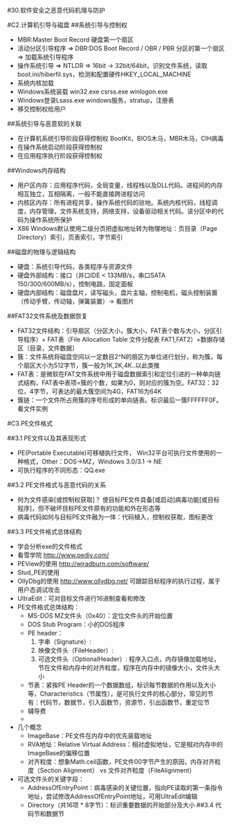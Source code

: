 #30.软件安全之恶意代码机理与防护


#C2.计算机引导与磁盘
##系统引导与控制权
 * MBR:Master Boot Record 硬盘第一个扇区
 * 活动分区引导程序 => DBR:DOS Boot Record / OBR / PBR 分区的第一个扇区 => 加载系统引导程序
 * 操作系统引导 => NTLDR => 16bit -> 32bit/64bit，识别文件系统，读取boot.ini/hiberfil.sys，检测和配置硬件HKEY_LOCAL_MACHINE
 * 系统内核加载 
 * Windows系统装载 win32.exe csrss.exe winlogon.exe 
 * Windows登录Lsass.exe windows服务，stratup，注册表
 * 移交控制权给用户
 
##系统引导与恶意软的关联
 * 在计算机系统引导阶段获得控制权 BootKit，BIOS木马，MBR木马，CIH病毒
 * 在操作系统启动阶段获得控制权
 * 在应用程序执行阶段获得控制权

##Windows内存结构
 * 用户区内存：应用程序代码，全局变量，线程栈以及DLL代码。进程间的内存相互独立，互相隔离，一般不能直接跨进程访问
 * 内核区内存：所有进程共享，操作系统代码的驻地。系统内核代码，线程调度，内存管理，文件系统支持，网络支持，设备驱动相关代码。该分区中的代码为操作系统所保护
 * X86 Windows默认使用二级分页把虚拟地址转为物理地址：页目录（Page Directory）索引，页表索引，字节索引

##磁盘的物理与逻辑结构
 * 硬盘：系统引导代码，各类程序与资源文件
 * 硬盘外部结构：接口（并口IDE < 133MB/s，串口SATA 150/300/600MB/s），控制电路，固定面板
 * 硬盘内部结构：磁盘盘片，读写磁头，盘片主轴，控制电机，磁头控制装置（传动手臂，传动轴，弹簧装置）-> 看图片

##FAT32文件系统及数据恢复
 * FAT32文件结构：引导扇区（分区大小，簇大小，FAT表个数与大小，分区引导程序）+ FAT表（File Allocation Table 文件分配表 FAT1,FAT2）+数据存储区（目录，文件数据）
 * 簇：文件系统将磁盘空间以一定数目2^N的扇区为单位进行划分，称为簇，每个扇区大小为512字节，簇一般为1K,2K,4K..以此类推
 * FAT表：是微软在FAT文件系统中用于磁盘数据索引和定位引进的一种单向链式结构，FAT表中表项=簇的个数，如果为0，则对应的簇为空。FAT32：32位，4字节，可表达的最大簇空间为4G，FAT16为64K
 * 簇链：一个文件所占用簇的序号形成的单向链表。标识最后一簇FFFFFF0F。 看文件实例

#C3.PE文件格式

##3.1 PE文件以及其表现形式
 * PE(Portable Executable)可移植执行文件， Win32平台可执行文件使用的一种格式，Other：DOS->MZ，Windows 3.0/3.1 -> NE
 * 可执行程序的不同形态：QQ.exe

##3.2 PE文件格式与恶意代码的关系
 * 何为文件感染[或控制权获取]？ 使目标PE文件具备[或启动]病毒功能[或目标程序]，但不破坏目标PE文件原有的功能和外在形态等
 * 病毒代码如何与目标PE文件融为一体：代码植入，控制权获取，图标更改

##3.3 PE文件格式总体结构
 * 学会分析exe的文件格式
 * 看雪学院 http://www.pediy.com/
 * PEView的使用 http://wjradburn.com/software/
 * Stud_PE的使用
 * OllyDbg的使用 http://www.ollydbg.net/ 可跟踪目标程序的执行过程，属于用户态调试攻击
 * UltraEdit：可对目标文件进行16进制查看和修改
 * PE文件格式总体结构：
 	* MS-DOS MZ文件头（0x40）：定位文件头的开始位置
 	* DOS Stub Program：小的DOS程序
 	* PE header：
 		1. 字串（Signature）:
 		2. 映像文件头（FileHeader）: 
 		3. 可选文件头（OptionalHeader）: 程序入口点，内存镜像加载地址，节在文件和内存中的对齐粒度，程序在内存中的镜像大小，文件头大小
    * 节表：紧挨PE Header的一个数据数组，标识每节数据的作用以及大小等，Characteristics（节属性），是可执行文件的核心部分，常见的节有：代码节，数据节，引入函数节，资源节，引出函数节，重定位节
    * 辅导费
    * 
 * 几个概念
 	* ImageBase：PE文件在内存中的优先装载地址
 	* RVA地址：Relative Virtual Address：相对虚拟地址，它是相对内存中的ImageBase的偏移位置
 	* 对齐粒度：想象Math.ceil函数，PE文件00字节产生的原因，内存对齐粒度（Section Alignment） vs 文件对齐粒度（FileAlignment）
 * 可选文件头的关键字段：
	* AddressOfEntryPoint：病毒感染的关键位置，指向PE读取的第一条指令地址，尝试修改AddressOfEntryPoint地址，可用UltraEdit编辑
	* Directory（共16项 * 8字节）：标识重要数据的开始部分及大小
##3.4 代码节和数据节
